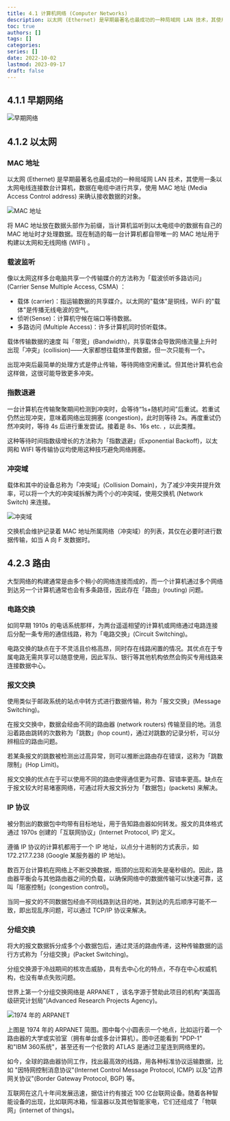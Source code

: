 ```yaml
---
title: 4.1 计算机网络 (Computer Networks)
description: 以太网 (Ethernet) 是早期最著名也最成功的一种局域网 LAN 技术，其使用一条以太网电线连接数台计算机，数据在电缆中进行共享，使用 MAC 地址 (Media Access Control address) 来确认接收数据的对象。
toc: true
authors: []
tags: []
categories: 
series: []
date: 2022-10-02
lastmod: 2023-09-17
draft: false
---
```

## 4.1.1 早期网络

![早期网络](https://zyin-1309341307.cos.ap-nanjing.myqcloud.com/note/1725194517926.png)

## 4.1.2 以太网

### MAC 地址

以太网 (Ethernet) 是早期最著名也最成功的一种局域网 LAN 技术，其使用一条以太网电线连接数台计算机，数据在电缆中进行共享，使用 MAC 地址 (Media Access Control address) 来确认接收数据的对象。

![MAC 地址](https://zyin-1309341307.cos.ap-nanjing.myqcloud.com/note/1674649146505.png)

将 MAC 地址放在数据头部作为前缀，当计算机监听到以太电缆中的数据有自己的 MAC 地址时才处理数据。现在制造的每一台计算机都自带唯一的 MAC 地址用于构建以太网和无线网络 (WIFI) 。

### 载波监听

像以太网这样多台电脑共享一个传输媒介的方法称为「载波侦听多路访问」 (Carrier Sense Multiple Access, CSMA)  ：

- 载体 (carrier)：指运输数据的共享媒介。以太网的"载体"是铜线，WiFi 的"载体"是传播无线电波的空气。
- 侦听(Sense)：计算机守候在端口等待数据。
- 多路访问 (Multiple Access)：许多计算机同时侦听载体。

载体传输数据的速度 叫「带宽」(Bandwidth)，共享载体会导致网络流量上升时出现「冲突」(collision)——大家都想往载体里传数据，但一次只能有一个。

出现冲突后最简单的处理方式是停止传输，等待网络空闲重试。但其他计算机也会这样做，这很可能导致更多冲突。

### 指数退避

一台计算机在传输聚聚期间检测到冲突时，会等待“1s+随机时间”后重试。若重试仍然出现冲突，意味着网络出现拥塞 (congestion)，此时则等待 2s。再度重试仍然冲突时，等待 4s 后进行重发尝试。接着是 8s、16s etc. ，以此类推。

这种等待时间指数级增长的方法称为「指数退避」(Exponential Backoff)，以太网和 WIFI 等传输协议均使用这种技巧避免网络拥塞。

### 冲突域

载体和其中的设备总称为「冲突域」(Collision Domain)，为了减少冲突并提升效率，可以将一个大的冲突域拆解为两个小的冲突域，使用交换机 (Network Switch) 来连接。

![冲突域](https://zyin-1309341307.cos.ap-nanjing.myqcloud.com/note/1674649311076.png)

交换机会维护记录着 MAC 地址所属网络（冲突域）的列表，其仅在必要时进行数据传输，如当 A 向 F 发数据时。

## 4.2.3 路由

大型网络的构建通常是由多个稍小的网络连接而成的，而一个计算机通过多个网络到达另一个计算机通常也会有多条路径，因此存在「路由」(routing) 问题。

### 电路交换

如同早期 1910s 的电话系统那样，为两台遥遥相望的计算机或网络通过电路连接后分配一条专用的通信线路，称为「电路交换」(Circuit Switching)。

电路交换的缺点在于不灵活且价格高昂，同时存在线路闲置的情况。其优点在于专属电路无需共享可以随意使用，因此军队、银行等其他机构依然会购买专用线路来连接数据中心。

### 报文交换

使用类似于邮政系统的站点中转方式进行数据传输，称为「报文交换」(Message Switching)。

在报文交换中，数据会经由不同的路由器 (network routers) 传输至目的地。消息沿着路由跳转的次数称为「跳数」(hop count)，通过对跳数的记录分析，可以分辨相应的路由问题。

若某条报文的跳数被检测出过高异常，则可以推断出路由存在错误，这称为「跳数限制」(Hop Limit)。

报文交换的优点在于可以使用不同的路由使得通信更为可靠、容错率更高。缺点在于报文较大时易堵塞网络，可通过将大报文拆分为「数据包」(packets) 来解决。

### IP 协议

被分割出的数据包中均带有目标地址，用于告知路由器如何转发。报文的具体格式通过 1970s 创建的「互联网协议」(Internet Protocol, IP) 定义。

遵循 IP 协议的计算机都用于一个 IP 地址，以点分十进制的方式表示，如 172.217.7.238 (Google 某服务器的 IP 地址)。

数百万台计算机在网络上不断交换数据，瓶颈的出现和消失是毫秒级的。因此，路由器平衡会与其他路由器之间的负载，以确保网络中的数据传输可以快速可靠，这叫「阻塞控制」(congestion control)。

当同一报文的不同数据包经由不同线路到达目的地，其到达的先后顺序可能不一致，即出现乱序问题，可以通过 TCP/IP 协议来解决。

### 分组交换

将大的报文数据拆分成多个小数据包后，通过灵活的路由传递，这种传输数据的运行方式称为「分组交换」(Packet Switching)。

分组交换源于冷战期间的核攻击威胁，具有去中心化的特点，不存在中心权威机构，也没有单点失败问题。

世界上第一个分组交换网络是 ARPANET ，该名字源于赞助此项目的机构“美国高级研究计划局”(Advanced Research Projects Agency)。

![1974 年的 ARPANET](https://zyin-1309341307.cos.ap-nanjing.myqcloud.com/note/1674650984942.png)

上图是 1974 年的 ARPANET 简图。图中每个小圆表示一个地点，比如运行着一个路由器的大学或实验室（拥有单台或多台计算机）。图中还能看到 "PDP-1" 和"IBM 360系统"，甚至还有一个伦敦的 ATLAS 是通过卫星连到网络里的。

如今，全球的路由器协同工作，找出最高效的线路，用各种标准协议运输数据，比如 "因特网控制消息协议"(Internet Control Message Protocol, ICMP) 以及"边界网关协议"(Border Gateway Protocol, BGP) 等。

互联网在这几十年间发展迅速，据估计约有接近 100 亿台联网设备。随着各种智能设备的出现，比如联网冰箱，恒温器以及其他智能家电，它们还组成了「物联网」(internet of things)。